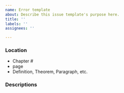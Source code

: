 ```yaml
---
name: Error template
about: Describe this issue template's purpose here.
title: ''
labels: ''
assignees: ''

---
```


### Location
- Chapter #
- page
- Definition, Theorem, Paragraph, etc.

### Descriptions
